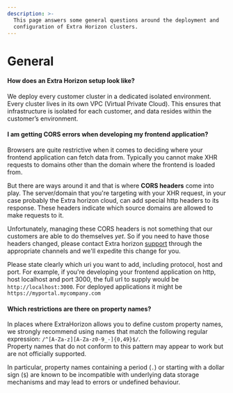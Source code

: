 ```yaml
---
description: >-
  This page answers some general questions around the deployment and
  configuration of Extra Horizon clusters.
---
```


# General

#### How does an Extra Horizon setup look like?

We deploy every customer cluster in a dedicated isolated environment. Every cluster lives in its own VPC (Virtual Private Cloud). This ensures that infrastructure is isolated for each customer, and data resides within the customer’s environment.

#### I am getting CORS errors when developing my frontend application?

Browsers are quite restrictive when it comes to deciding where your frontend application can fetch data from. Typically you cannot make XHR requests to domains other than the domain where the frontend is loaded from.&#x20;

But there are ways around it and that is where **CORS headers** come into play. The server/domain that you're targeting with your XHR request, in your case probably the Extra horizon cloud, can add special http headers to its response. These headers indicate which source domains are allowed to make requests to it.

Unfortunately, managing these CORS headers is not something that our customers are able to do themselves _yet_. So if you need to have those headers changed, please contact Extra horizon [support](../exh-platform/support.md) through the appropriate channels and we'll expedite this change for you.&#x20;

Please state clearly which uri you want to add, including protocol, host and port. For example, if you're developing your frontend application on http, host localhost and port 3000, the full url to supply would be `http://localhost:3000`. For deployed applications it might be `https://myportal.mycompany.com`

#### Which restrictions are there on property names?

In places where ExtraHorizon allows you to define custom property names, we strongly recommend using names that match the following regular expression: `/^[A-Za-z][A-Za-z0-9_-]{0,49}$/`.\
Property names that do not conform to this pattern may appear to work but are not officially supported.

In particular, property names containing a period (`.`) or starting with a dollar sign (`$`) are known to be incompatible with underlying data storage mechanisms and may lead to errors or undefined behaviour.
